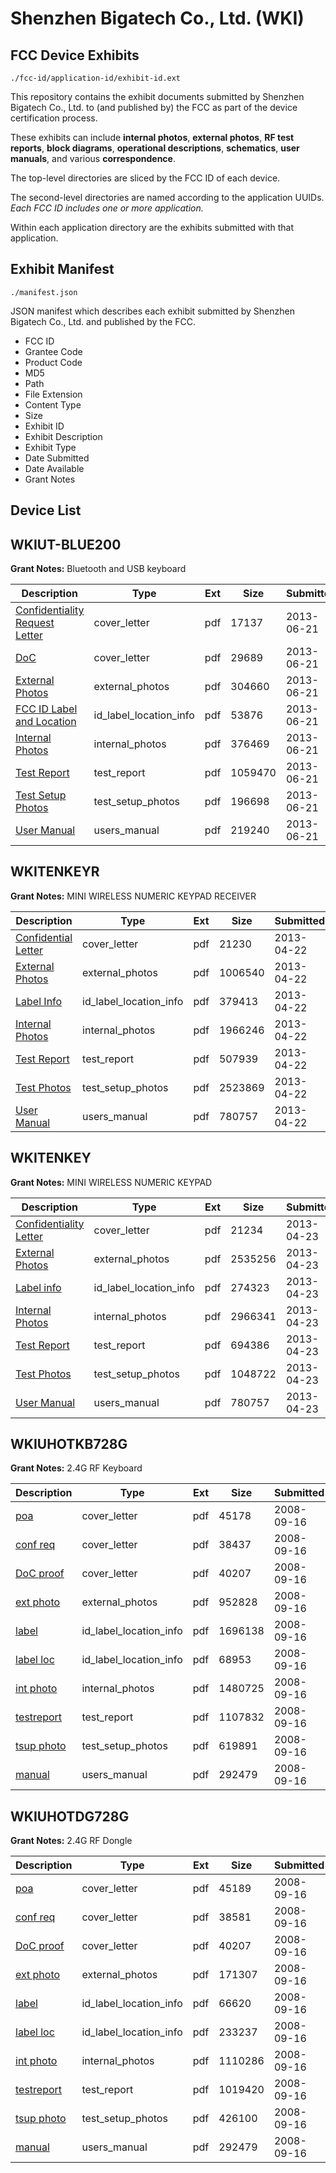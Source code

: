 # Shenzhen Bigatech Co., Ltd. (WKI)
## FCC Device Exhibits

```
./fcc-id/application-id/exhibit-id.ext
```

This repository contains the exhibit documents submitted by Shenzhen Bigatech Co., Ltd. to (and published by) the FCC as part of the device certification process.

These exhibits can include **internal photos**, **external photos**, **RF test reports**, **block diagrams**, **operational descriptions**, **schematics**, **user manuals**, and various **correspondence**.

The top-level directories are sliced by the FCC ID of each device.

The second-level directories are named according to the application UUIDs. *Each FCC ID includes one or more application.*

Within each application directory are the exhibits submitted with that application. 

## Exhibit Manifest

```
./manifest.json
```

JSON manifest which describes each exhibit submitted by Shenzhen Bigatech Co., Ltd. and published by the FCC.

- FCC ID
- Grantee Code
- Product Code
- MD5
- Path
- File Extension
- Content Type
- Size
- Exhibit ID
- Exhibit Description
- Exhibit Type
- Date Submitted
- Date Available
- Grant Notes

## Device List
## WKIUT-BLUE200
**Grant Notes:** Bluetooth and USB keyboard

| Description | Type | Ext | Size | Submitted | Available |
| ----------- | ---- | --- | ---- | --------- | --------- |
| [Confidentiality Request Letter](WKIUT-BLUE200/a7e611175c31d6331a3a601e551b986d/1997223.pdf) | cover_letter | pdf | 17137 | 2013-06-21 | 2013-06-21 |
| [DoC](WKIUT-BLUE200/a7e611175c31d6331a3a601e551b986d/1997227.pdf) | cover_letter | pdf | 29689 | 2013-06-21 | 2013-06-21 |
| [External Photos](WKIUT-BLUE200/a7e611175c31d6331a3a601e551b986d/1997224.pdf) | external_photos | pdf | 304660 | 2013-06-21 | 2013-06-21 |
| [FCC ID Label and Location](WKIUT-BLUE200/a7e611175c31d6331a3a601e551b986d/1997226.pdf) | id_label_location_info | pdf | 53876 | 2013-06-21 | 2013-06-21 |
| [Internal Photos](WKIUT-BLUE200/a7e611175c31d6331a3a601e551b986d/1997225.pdf) | internal_photos | pdf | 376469 | 2013-06-21 | 2013-06-21 |
| [Test Report](WKIUT-BLUE200/a7e611175c31d6331a3a601e551b986d/1997228.pdf) | test_report | pdf | 1059470 | 2013-06-21 | 2013-06-21 |
| [Test Setup Photos](WKIUT-BLUE200/a7e611175c31d6331a3a601e551b986d/1997229.pdf) | test_setup_photos | pdf | 196698 | 2013-06-21 | 2013-06-21 |
| [User Manual](WKIUT-BLUE200/a7e611175c31d6331a3a601e551b986d/1997230.pdf) | users_manual | pdf | 219240 | 2013-06-21 | 2013-06-21 |
## WKITENKEYR
**Grant Notes:** MINI WIRELESS NUMERIC KEYPAD RECEIVER

| Description | Type | Ext | Size | Submitted | Available |
| ----------- | ---- | --- | ---- | --------- | --------- |
| [Confidential Letter](WKITENKEYR/65e9047eaf674ac9894a1e575735cd67/1947321.pdf) | cover_letter | pdf | 21230 | 2013-04-22 | 2013-04-22 |
| [External Photos](WKITENKEYR/65e9047eaf674ac9894a1e575735cd67/1947317.pdf) | external_photos | pdf | 1006540 | 2013-04-22 | 2013-04-22 |
| [Label Info](WKITENKEYR/65e9047eaf674ac9894a1e575735cd67/1947319.pdf) | id_label_location_info | pdf | 379413 | 2013-04-22 | 2013-04-22 |
| [Internal Photos](WKITENKEYR/65e9047eaf674ac9894a1e575735cd67/1947318.pdf) | internal_photos | pdf | 1966246 | 2013-04-22 | 2013-04-22 |
| [Test Report](WKITENKEYR/65e9047eaf674ac9894a1e575735cd67/1947336.pdf) | test_report | pdf | 507939 | 2013-04-22 | 2013-04-22 |
| [Test Photos](WKITENKEYR/65e9047eaf674ac9894a1e575735cd67/1947322.pdf) | test_setup_photos | pdf | 2523869 | 2013-04-22 | 2013-04-22 |
| [User Manual](WKITENKEYR/65e9047eaf674ac9894a1e575735cd67/1947320.pdf) | users_manual | pdf | 780757 | 2013-04-22 | 2013-04-22 |
## WKITENKEY
**Grant Notes:** MINI WIRELESS NUMERIC KEYPAD

| Description | Type | Ext | Size | Submitted | Available |
| ----------- | ---- | --- | ---- | --------- | --------- |
| [Confidentiality Letter](WKITENKEY/80c98650967632d67a9611b83985bf90/1948183.pdf) | cover_letter | pdf | 21234 | 2013-04-23 | 2013-04-23 |
| [External Photos](WKITENKEY/80c98650967632d67a9611b83985bf90/1948184.pdf) | external_photos | pdf | 2535256 | 2013-04-23 | 2013-04-23 |
| [Label info](WKITENKEY/80c98650967632d67a9611b83985bf90/1948186.pdf) | id_label_location_info | pdf | 274323 | 2013-04-23 | 2013-04-23 |
| [Internal Photos](WKITENKEY/80c98650967632d67a9611b83985bf90/1948185.pdf) | internal_photos | pdf | 2966341 | 2013-04-23 | 2013-04-23 |
| [Test Report](WKITENKEY/80c98650967632d67a9611b83985bf90/1948189.pdf) | test_report | pdf | 694386 | 2013-04-23 | 2013-04-23 |
| [Test Photos](WKITENKEY/80c98650967632d67a9611b83985bf90/1948188.pdf) | test_setup_photos | pdf | 1048722 | 2013-04-23 | 2013-04-23 |
| [User Manual](WKITENKEY/80c98650967632d67a9611b83985bf90/1947320.pdf) | users_manual | pdf | 780757 | 2013-04-23 | 2013-04-23 |
## WKIUHOTKB728G
**Grant Notes:** 2.4G RF Keyboard

| Description | Type | Ext | Size | Submitted | Available |
| ----------- | ---- | --- | ---- | --------- | --------- |
| [poa](WKIUHOTKB728G/56a79b88debe535fa46cc58e7dd7d1a6/1001337.pdf) | cover_letter | pdf | 45178 | 2008-09-16 | 2008-09-16 |
| [conf req](WKIUHOTKB728G/56a79b88debe535fa46cc58e7dd7d1a6/1001338.pdf) | cover_letter | pdf | 38437 | 2008-09-16 | 2008-09-16 |
| [DoC proof](WKIUHOTKB728G/56a79b88debe535fa46cc58e7dd7d1a6/1001339.pdf) | cover_letter | pdf | 40207 | 2008-09-16 | 2008-09-16 |
| [ext photo](WKIUHOTKB728G/56a79b88debe535fa46cc58e7dd7d1a6/1001340.pdf) | external_photos | pdf | 952828 | 2008-09-16 | 2008-09-16 |
| [label](WKIUHOTKB728G/56a79b88debe535fa46cc58e7dd7d1a6/1001342.pdf) | id_label_location_info | pdf | 1696138 | 2008-09-16 | 2008-09-16 |
| [label loc](WKIUHOTKB728G/56a79b88debe535fa46cc58e7dd7d1a6/1001343.pdf) | id_label_location_info | pdf | 68953 | 2008-09-16 | 2008-09-16 |
| [int photo](WKIUHOTKB728G/56a79b88debe535fa46cc58e7dd7d1a6/1001341.pdf) | internal_photos | pdf | 1480725 | 2008-09-16 | 2008-09-16 |
| [testreport](WKIUHOTKB728G/56a79b88debe535fa46cc58e7dd7d1a6/1001344.pdf) | test_report | pdf | 1107832 | 2008-09-16 | 2008-09-16 |
| [tsup photo](WKIUHOTKB728G/56a79b88debe535fa46cc58e7dd7d1a6/1001345.pdf) | test_setup_photos | pdf | 619891 | 2008-09-16 | 2008-09-16 |
| [manual](WKIUHOTKB728G/56a79b88debe535fa46cc58e7dd7d1a6/1001346.pdf) | users_manual | pdf | 292479 | 2008-09-16 | 2008-09-16 |
## WKIUHOTDG728G
**Grant Notes:** 2.4G RF Dongle

| Description | Type | Ext | Size | Submitted | Available |
| ----------- | ---- | --- | ---- | --------- | --------- |
| [poa](WKIUHOTDG728G/6c0721ebe0dced29b0c1fbc723dcdff9/1001351.pdf) | cover_letter | pdf | 45189 | 2008-09-16 | 2008-09-16 |
| [conf req](WKIUHOTDG728G/6c0721ebe0dced29b0c1fbc723dcdff9/1001352.pdf) | cover_letter | pdf | 38581 | 2008-09-16 | 2008-09-16 |
| [DoC proof](WKIUHOTDG728G/6c0721ebe0dced29b0c1fbc723dcdff9/1001339.pdf) | cover_letter | pdf | 40207 | 2008-09-16 | 2008-09-16 |
| [ext photo](WKIUHOTDG728G/6c0721ebe0dced29b0c1fbc723dcdff9/1001354.pdf) | external_photos | pdf | 171307 | 2008-09-16 | 2008-09-16 |
| [label](WKIUHOTDG728G/6c0721ebe0dced29b0c1fbc723dcdff9/1001356.pdf) | id_label_location_info | pdf | 66620 | 2008-09-16 | 2008-09-16 |
| [label loc](WKIUHOTDG728G/6c0721ebe0dced29b0c1fbc723dcdff9/1001357.pdf) | id_label_location_info | pdf | 233237 | 2008-09-16 | 2008-09-16 |
| [int photo](WKIUHOTDG728G/6c0721ebe0dced29b0c1fbc723dcdff9/1001355.pdf) | internal_photos | pdf | 1110286 | 2008-09-16 | 2008-09-16 |
| [testreport](WKIUHOTDG728G/6c0721ebe0dced29b0c1fbc723dcdff9/1001358.pdf) | test_report | pdf | 1019420 | 2008-09-16 | 2008-09-16 |
| [tsup photo](WKIUHOTDG728G/6c0721ebe0dced29b0c1fbc723dcdff9/1001359.pdf) | test_setup_photos | pdf | 426100 | 2008-09-16 | 2008-09-16 |
| [manual](WKIUHOTDG728G/6c0721ebe0dced29b0c1fbc723dcdff9/1001346.pdf) | users_manual | pdf | 292479 | 2008-09-16 | 2008-09-16 |
